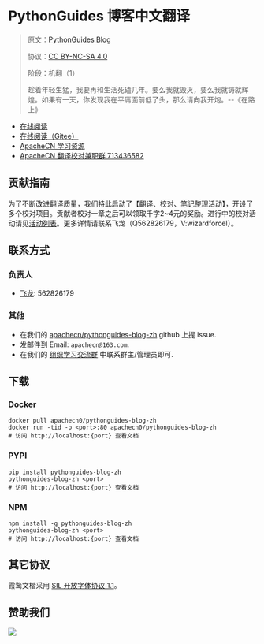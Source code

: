 <!--
    需要填充的占位符：
    
    README.md
    
        PythonGuides 博客中文翻译：文档中文名
        PythonGuides Blog：文档英文名
        https://pythonguides.com/：文档原始链接
        pygd：域名前缀
        飞龙：负责人名称
        wizardforcel：负责人 Github 用户名
        562826179：负责人 QQ
        pythonguides-blog-zh：ApacheCN 的 Github 仓库名称
        pythonguides-blog-zh：DockerHub 仓库名称
        pythonguides-blog-zh：PYPI 包名称
        pythonguides-blog-zh：NPM 包名称
    
    CNAME
    
        pygd：域名前缀

    index.html
    
        PythonGuides 博客中文翻译：文档中文名
        #0c40e3：显示颜色
        pythonguides-blog-zh：ApacheCN 的 Github 仓库名称

    asset/docsify-apachecn-footer.js
    
        pythonguides-blog-zh：ApacheCN 的 Github 仓库名称
-->

# PythonGuides 博客中文翻译

> 原文：[PythonGuides Blog](https://pythonguides.com/)
> 
> 协议：[CC BY-NC-SA 4.0](http://creativecommons.org/licenses/by-nc-sa/4.0/)
> 
> 阶段：机翻（1）
> 
> 趁着年轻生猛，我要再和生活死磕几年。要么我就毁灭，要么我就铸就辉煌。如果有一天，你发现我在平庸面前低了头，那么请向我开炮。--《在路上》

* [在线阅读](https://pygd.apachecn.org)
* [在线阅读（Gitee）](https://apachecn.gitee.io/doc-template/)
* [ApacheCN 学习资源](http://docs.apachecn.org/)
* [ApacheCN 翻译校对兼职群 713436582](https://jq.qq.com/?_wv=1027&k=VSNtgpjb)

## 贡献指南

为了不断改进翻译质量，我们特此启动了【翻译、校对、笔记整理活动】，开设了多个校对项目。贡献者校对一章之后可以领取千字2\~4元的奖励。进行中的校对活动请见[活动列表](https://home.apachecn.org/#/docs/activity/docs-activity)。更多详情请联系飞龙（Q562826179，V:wizardforcel）。

## 联系方式

### 负责人

* [飞龙](https://github.com/wizardforcel): 562826179

### 其他

*   在我们的 [apachecn/pythonguides-blog-zh](https://github.com/apachecn/pythonguides-blog-zh) github 上提 issue.
*   发邮件到 Email: `apachecn@163.com`.
*   在我们的 [组织学习交流群](https://www.apachecn.org/#/docs/join) 中联系群主/管理员即可.

## 下载

### Docker

```
docker pull apachecn0/pythonguides-blog-zh
docker run -tid -p <port>:80 apachecn0/pythonguides-blog-zh
# 访问 http://localhost:{port} 查看文档
```

### PYPI

```
pip install pythonguides-blog-zh
pythonguides-blog-zh <port>
# 访问 http://localhost:{port} 查看文档
```

### NPM

```
npm install -g pythonguides-blog-zh
pythonguides-blog-zh <port>
# 访问 http://localhost:{port} 查看文档
```

## 其它协议

霞鹜文楷采用 [SIL 开放字体协议 1.1](https://github.com/lxgw/LxgwWenKai/blob/main/SIL_Open_Font_License_1.1.txt)。

## 赞助我们

![](http://data.apachecn.org/img/about/donate.jpg)
